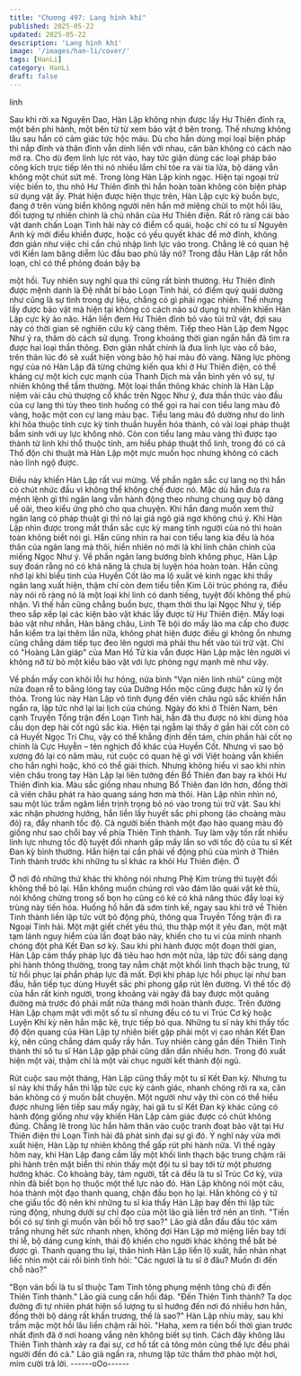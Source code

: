 ```yaml
---
title: "Chương 497: Lang hình khí"
published: 2025-05-22
updated: 2025-05-22
description: 'Lang hình khí'
image: '/images/han-li/cover/'
tags: [HanLi]
category: HanLi
draft: false
---
```


linh

Sau khi rời xa Nguyên Dao, Hàn Lập không nhịn được lấy Hư
Thiên đỉnh ra, một bên phi hành, một bên từ từ xem bảo vật ở bên
trong.
Thế nhưng không lâu sau hắn có cảm giác tức hộc máu.
Dù cho hắn dùng mọi loại biện pháp thì nắp đỉnh và thân đỉnh vẫn
dính liền với nhau, căn bản không có cách nào mở ra.
Cho dù đem linh lực rót vào, hay tức giận dùng các loại pháp bảo
công kích trực tiếp lên thì nó nhiều lắm chỉ tóe ra vài tia lửa, bộ
dáng vẫn không một chút sứt mẻ.
Trong lòng Hàn Lập kinh ngạc.
Hiện tại ngoại trừ việc biến to, thu nhỏ Hư Thiên đỉnh thì hắn hoàn
toàn không còn biện pháp sử dụng vật ấy.
Phát hiện được hiện thực trên, Hàn Lập cực kỳ buồn bực, đang ở
trên vùng biển không người nên hắn mở miệng chửi to một hồi
lâu, đối tượng tự nhiên chính là chủ nhân của Hư Thiên điện.
Rất rõ ràng cái bảo vật danh chấn Loạn Tinh hải này có điểm cổ
quái, hoặc chỉ có tu sĩ Nguyên Anh kỳ mới điều khiển được, hoặc
có yếu quyết khác để mở đỉnh, không đơn giản như việc chỉ cần
chú nhập linh lực vào trong.
Chẳng lẽ có quan hệ với Kiền lam băng diễm lúc đầu bao phủ lấy
nó?
Trong đầu Hàn Lập rất hỗn loạn, chỉ có thể phỏng đoán bậy bạ

một hồi.
Tuy nhiên suy nghĩ qua thì cũng rất bình thường.
Hư Thiên đỉnh được mệnh danh là Đệ nhất bí bảo Loạn Tinh hải,
có điểm quỷ quái dường như cũng là sự tình trong dự liệu, chẳng
có gì phải ngạc nhiên.
Thế nhưng lấy được bảo vật mà hiện tại không có cách nào sử
dụng tự nhiên khiến Hàn Lập cực kỳ ảo não.
Hắn liền đem Hư Thiên đỉnh bỏ vào túi trữ vật, đợi sau này có
thời gian sẽ nghiên cứu kỹ càng thêm.
Tiếp theo Hàn Lập đem Ngọc Như ý ra, thăm dò cách sử dụng.
Trong khoảng thời gian ngắn hắn đã tìm ra được hai loại thần
thông.
Đơn giản nhất chính là đưa linh lực vào cổ bảo, trên thân lúc đó
sẽ xuất hiện vòng bảo hộ hai màu đỏ vàng.
Năng lực phòng ngự của nó Hàn Lập đã từng chứng kiến qua khi
ở Hư Thiên điện, có thể kháng cự một kích cực mạnh của Thanh
Dịch mà vẫn bình yên vô sự, tự nhiên không thể tầm thường.
Một loại thần thông khác chính là Hàn Lập niệm vài câu chú
thượng cổ khắc trên Ngọc Như ý, đưa thần thức vào đầu của cự
lang thì tùy theo tình huống có thể gọi ra hai con tiểu lang màu đỏ
vàng, hoặc một con cự lang màu bạc.
Tiểu lang màu đỏ dường như do linh khí hỏa thuộc tính cực kỳ
tinh thuần huyễn hóa thành, có vài loại pháp thuật bẩm sinh với
uy lực không nhỏ.
Còn con tiểu lang màu vàng thì được tạo thành từ linh khí thổ
thuộc tính, am hiểu pháp thuật thổ linh, trong đó có cả Thổ độn
chi thuật mà Hàn Lập một mực muốn học nhưng không có cách
nào lĩnh ngộ được.

Điều này khiến Hàn Lập rất vui mừng.
Về phần ngân sắc cự lang nọ thì hắn có chút nhức đầu vì không
thể không chế được nó.
Mặc dù hắn đưa ra mệnh lệnh gì thì ngân lang vẫn hành động
theo nhưng chung quy bộ dáng uể oải, theo kiểu ứng phó cho qua
chuyện.
Khi hắn đang muốn xem thử ngân lang có pháp thuật gì thì nó lại
giả ngô giả ngơ không chú ý.
Khi Hàn Lập nhìn được trong mắt thần sắc cực kỳ mang tính
người của nó thì hoàn toàn không biết nói gì.
Hắn cũng nhìn ra hai con tiểu lang kia đều là hóa thân của ngân
lang mà thôi, hiển nhiên nó mới là khí linh chân chính của miếng
Ngọc Như ý.
Về phần ngân lang bướng bỉnh không phục, Hàn Lập suy đoán
rằng nó có khả năng là chưa bị luyện hóa hoàn toàn.
Hắn cũng nhớ lại khi biểu tình của Huyền Cốt lão ma lộ xuất vẻ
kinh ngạc khi thấy ngân lang xuất hiện, thậm chí còn đem tiểu tiễn
Kim Lôi trúc phóng ra, điều này nói rõ ràng nó là một loại khí linh
có danh tiếng, tuyệt đối không thể phủ nhận.
Vì thế hắn cũng chẳng buồn bực, thạm thời thu lại Ngọc Như ý,
tiếp theo sắp xếp lại các kiện bảo vật khác lấy được từ Hư Thiên
điện.
Mấy loại bảo vật như nhẫn, Hàn băng châu, Linh Tê bội do mấy
lão ma cấp cho được hắn kiểm tra lại thêm lần nữa, không phát
hiện được điều gì không ổn nhưng cũng chẳng dám tiếp tục đeo
lên ngươi mà phải thu hết vào túi trữ vật.
Chỉ có "Hoàng Lân giáp" của Man Hồ Tử kia vẫn được Hàn Lập
mặc lên người vì không nỡ từ bỏ một kiểu bảo vật với lực phòng
ngự mạnh mẽ như vậy.

Về phần mấy con khôi lỗi hư hỏng, nửa bình "Vạn niên linh nhũ"
cùng một nửa đoạn rễ to bằng lóng tay của Dưỡng Hồn mộc cũng
được hắn xử lý ổn thỏa.
Trong lúc này Hàn Lập vô tình đụng đến viên châu ngũ sắc khiến
hắn ngẩn ra, lập tức nhớ lại lai lịch của chúng.
Ngày đó khi ở Thiên Nam, bên cạnh Truyền Tống trận đến Loạn
Tinh hải, hắn đã thu được nó khi dùng hỏa cầu dọn dẹp hài cốt
ngũ sắc kia.
Hiện tại ngẫm lại thấy ở gần hài cốt còn có cả Huyết Ngọc Tri
Chu, vậy có thể khẳng định đến tám, chín phần hài cốt nọ chính là
Cực Huyễn – tên nghịch đồ khác của Huyền Cốt.
Nhưng vì sao bộ xương đó lại có năm màu, rút cuộc có quan hệ
gì với Việt hoàng vẫn khiến cho hắn nghi hoặc, khó có thể giải
thích.
Nhưng không hiểu vì sao khi nhìn viên châu trong tay Hàn Lập lại
liên tưởng đến Bổ Thiên đan bay ra khỏi Hư Thiên đỉnh kia.
Màu sắc giống nhau nhưng Bổ Thiên đan lớn hơn, đồng thời cả
viên châu phát ra hào quang sáng hơn mà thôi.
Hàn Lập nhìn nhìn nó, sau một lúc trầm ngâm liền trịnh trọng bỏ
nó vào trong túi trữ vật.
Sau khi xác nhận phương hướng, hắn liền lấy huyết sắc phi
phong (áo choàng màu đỏ) ra, đẩy nhanh tốc độ.
Cả người biến thành một đạo hào quang màu đỏ giống như sao
chổi bay về phía Thiên Tinh thành.
Tuy làm vậy tốn rất nhiều linh lực nhưng tốc độ tuyệt đối nhanh
gấp mấy lần so với tốc độ của tu sĩ Kết Đan kỳ bình thường.
Hắn hiện tại cần phải về động phủ của mình ở Thiên Tinh thành
trước khi những tu sĩ khác ra khỏi Hư Thiên điện.
Ở

Ở nơi đó những thứ khác thì không nói nhưng Phệ Kim trùng thì
tuyệt đối không thể bỏ lại.
Hắn không muốn chúng rơi vào đám lão quái vật kẻ thù, nói
không chừng trong số bọn họ cũng có kẻ có khả năng thúc đẩy
loại kỳ trùng này tiến hóa.
Huống hồ hắn đã sớm tính kế, ngay sau khi trở về Thiên Tinh
thành liền lập tức vứt bỏ động phủ, thông qua Truyền Tống trận đi
ra Ngoại Tinh hải.
Một mặt giết chết yêu thú, thu thập một ít yêu đan, một mặt tạm
lánh nguy hiểm của lần đoạt bảo này, khiến cho tu vi của mình
nhanh chóng đột phá Kết Đan sơ kỳ.
Sau khi phi hành được một đoạn thời gian, Hàn Lập cảm thấy
pháp lực đã tiêu hao hơn một nửa, lập tức đổi sáng dạng phi
hành thông thường, trong tay nắm chặt một khối linh thạch bậc
trung, từ từ hồi phục lại phần pháp lực đã mất.
Đợi khi pháp lực hồi phục lại như ban đầu, hắn tiếp tục dùng
Huyết sắc phi phong gấp rút lên đường.
Vì thế tốc độ của hắn rất kinh người, trong khoảng vài ngày đã
bay được một quãng đường mà trước đó phải mất nửa tháng mới
hoàn thành được.
Trên đường Hàn Lập chạm mặt với một số tu sĩ nhưng đều có tu
vi Trúc Cơ kỳ hoặc Luyện Khí kỳ nên hắn mặc kệ, trực tiếp bỏ
qua.
Những tu sĩ này khi thấy tốc độ độn quang của Hàn Lập tự nhiên
biết gặp phải một vị cao nhân Kết Đan kỳ, nên cũng chẳng dám
quấy rầy hắn.
Tuy nhiên càng gần đến Thiên Tinh thành thì số tu sĩ Hàn Lập gặp
phải cũng dần dần nhiều hơn.
Trong đó xuất hiện một vài, thậm chí là một vài chục người kết
thành đội ngũ.

Rút cuộc sau một tháng, Hàn Lập cũng thấy một tu sĩ Kết Đan kỳ.
Nhưng tu sĩ này khi thấy hắn thì lập tức cực kỳ cảnh giác, nhanh
chóng rời ra xa, căn bản không có ý muốn bắt chuyện.
Một người như vậy thì còn có thể hiểu được nhưng liên tiếp sau
mấy ngày, hai gã tu sĩ Kết Đan kỳ khác cũng có hành động giống
như vậy khiến Hàn Lập cảm giác được có chút không đúng.
Chẳng lẽ trong lúc hắn hãm thân vào cuộc tranh đoạt bảo vật tại
Hư Thiên điện thì Loạn Tinh hải đã phát sinh đại sự gì đó.
Ý nghĩ này vừa mới xuất hiện, Hàn Lập tự nhiên không thể gấp
rút phi hành nữa.
Vì thế ngày hôm nay, khi Hàn Lập đang cầm lấy một khối linh
thạch bậc trung chậm rãi phi hành trên mặt biển thì nhìn thấy một
đội tu sĩ bay tới từ một phương hướng khác.
Có khoảng bảy, tám người, tất cả đều là tu sĩ Trúc Cơ kỳ, vừa
nhìn đã biết bọn họ thuộc một thế lực nào đó.
Hàn Lập không nói một câu, hóa thành một đạo thanh quang,
chặn đầu bọn họ lại.
Hắn không có ý tứ che giấu tốc độ nên khi những tu sĩ kia thấy
Hàn Lập bay đến thì lập tức rúng động, nhưng dưới sự chỉ đạo
của một lão giả liền trở nên an tĩnh.
"Tiền bối có sự tình gì muốn vãn bối hỗ trợ sao?" Lão giả dẫn đầu
đầu tóc xám trắng nhưng hết sức nhanh nhẹn, không đợi Hàn
Lập mở miệng liền bay tới thi lễ, bộ dáng cung kính, thái độ khiến
cho người khác không thể bắt bẻ được gì.
Thanh quang thu lại, thân hình Hàn Lập liền lộ xuất, hắn nhàn
nhạt liếc nhìn một cái rồi bình tĩnh hỏi:
"Các ngươi là tu sĩ ở đâu? Muốn đi đến chỗ nào?"

"Bọn vãn bối là tu sĩ thuộc Tam Tinh tông phụng mệnh tông chủ đi
đến Thiên Tinh thành." Lão giả cung cẩn hồi đáp.
"Đến Thiên Tinh thành? Ta dọc đường đi tự nhiên phát hiện số
lượng tu sĩ hướng đến nơi đó nhiều hơn hắn, đồng thời bộ dáng
rất khẩn trương, thế là sao?" Hàn Lập nhíu mày, sau khi trầm mặc
một hồi lâu liền chậm rãi hỏi.
"Haha, xem ra tiền bối thời gian trước nhất định đã ở nơi hoang
vắng nên không biết sự tình. Cách đây không lâu Thiên Tinh
thành xảy ra đại sự, cơ hồ tất cả tông môn cùng thế lực đều phái
người đến đó cả." Lão giả ngẩn ra, nhưng lập tức thầm thở phào
một hơi, mỉm cười trả lời.
------oOo------
